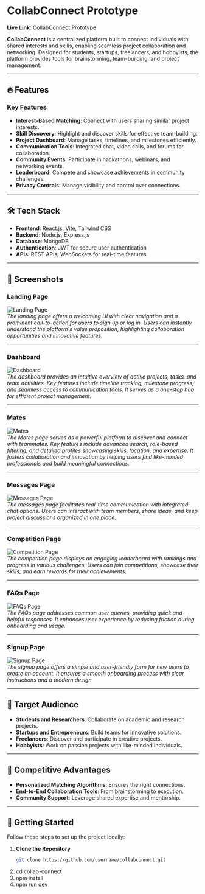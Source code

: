 # CollabConnect Prototype

**Live Link**: [CollabConnect Prototype](https://collab-connect-wheat.vercel.app/)

**CollabConnect** is a centralized platform built to connect individuals with shared interests and skills, enabling seamless project collaboration and networking. Designed for students, startups, freelancers, and hobbyists, the platform provides tools for brainstorming, team-building, and project management.

---

## 🔥 Features

### Key Features
- **Interest-Based Matching**: Connect with users sharing similar project interests.
- **Skill Discovery**: Highlight and discover skills for effective team-building.
- **Project Dashboard**: Manage tasks, timelines, and milestones efficiently.
- **Communication Tools**: Integrated chat, video calls, and forums for collaboration.
- **Community Events**: Participate in hackathons, webinars, and networking events.
- **Leaderboard**: Compete and showcase achievements in community challenges.
- **Privacy Controls**: Manage visibility and control over connections.

---

## 🛠️ Tech Stack

- **Frontend**: React.js, Vite, Tailwind CSS
- **Backend**: Node.js, Express.js
- **Database**: MongoDB
- **Authentication**: JWT for secure user authentication
- **APIs**: REST APIs, WebSockets for real-time features

---

## 📸 Screenshots

### Landing Page
![Landing Page](./images/landing.png)  
*The landing page offers a welcoming UI with clear navigation and a prominent call-to-action for users to sign up or log in. Users can instantly understand the platform's value proposition, highlighting collaboration opportunities and innovative features.*

---

### Dashboard
![Dashboard](./images/dashboard1.png)  
*The dashboard provides an intuitive overview of active projects, tasks, and team activities. Key features include timeline tracking, milestone progress, and seamless access to communication tools. It serves as a one-stop hub for efficient project management.*

---

### Mates
![Mates](./images/mates.png)  
*The Mates page serves as a powerful platform to discover and connect with teammates. Key features include advanced search, role-based filtering, and detailed profiles showcasing skills, location, and expertise. It fosters collaboration and innovation by helping users find like-minded professionals and build meaningful connections.*

---

### Messages Page
![Messages Page](./images/chats.png)  
*The messages page facilitates real-time communication with integrated chat options. Users can interact with team members, share ideas, and keep project discussions organized in one place.*

---

### Competition Page
![Competition Page](./images/competition.png)  
*The competition page displays an engaging leaderboard with rankings and progress in various challenges. Users can join competitions, showcase their skills, and earn rewards for their achievements.*

---

### FAQs Page
![FAQs Page](./images/faqs.png)  
*The FAQs page addresses common user queries, providing quick and helpful responses. It enhances user experience by reducing friction during onboarding and usage.*

---

### Signup Page
![Signup Page](./images/signup.png)  
*The signup page offers a simple and user-friendly form for new users to create an account. It ensures a smooth onboarding process with clear instructions and a modern design.*

---

## 🎯 Target Audience

- **Students and Researchers**: Collaborate on academic and research projects.
- **Startups and Entrepreneurs**: Build teams for innovative solutions.
- **Freelancers**: Discover and participate in creative projects.
- **Hobbyists**: Work on passion projects with like-minded individuals.

---

## 💪 Competitive Advantages

- **Personalized Matching Algorithms**: Ensures the right connections.
- **End-to-End Collaboration Tools**: From brainstorming to execution.
- **Community Support**: Leverage shared expertise and mentorship.

---

## 🚀 Getting Started

Follow these steps to set up the project locally:

1. **Clone the Repository**
   ```bash
   git clone https://github.com/username/collabconnect.git

2. cd collab-connect
3. npm install
4. npm run dev